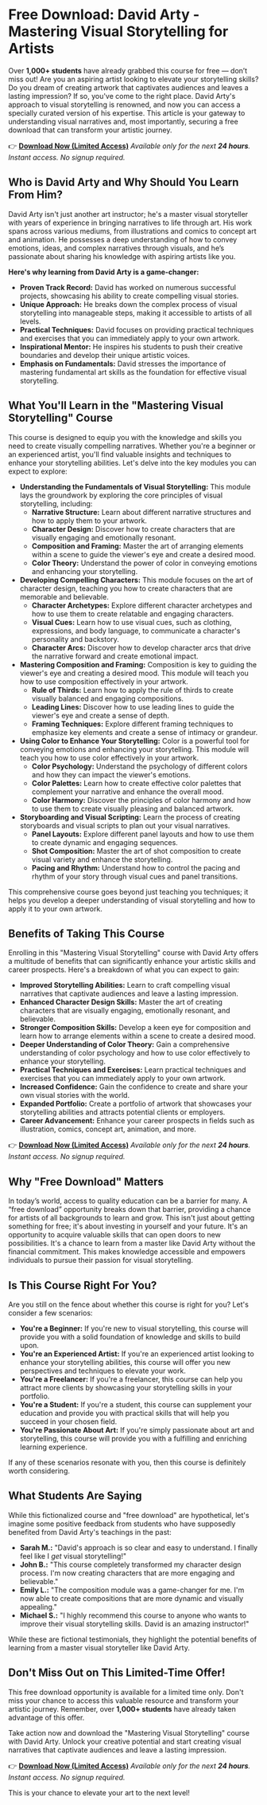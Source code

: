 # Free Download: David Arty - Mastering Visual Storytelling for Artists

Over **1,000+ students** have already grabbed this course for free — don’t miss out! Are you an aspiring artist looking to elevate your storytelling skills? Do you dream of creating artwork that captivates audiences and leaves a lasting impression? If so, you've come to the right place. David Arty's approach to visual storytelling is renowned, and now you can access a specially curated version of his expertise. This article is your gateway to understanding visual narratives and, most importantly, securing a free download that can transform your artistic journey.

👉 [**Download Now (Limited Access)**](https://udemywork.com/david-arty)
_Available only for the next **24 hours**. Instant access. No signup required._

## Who is David Arty and Why Should You Learn From Him?

David Arty isn't just another art instructor; he's a master visual storyteller with years of experience in bringing narratives to life through art. His work spans across various mediums, from illustrations and comics to concept art and animation. He possesses a deep understanding of how to convey emotions, ideas, and complex narratives through visuals, and he’s passionate about sharing his knowledge with aspiring artists like you.

**Here's why learning from David Arty is a game-changer:**

*   **Proven Track Record:** David has worked on numerous successful projects, showcasing his ability to create compelling visual stories.
*   **Unique Approach:** He breaks down the complex process of visual storytelling into manageable steps, making it accessible to artists of all levels.
*   **Practical Techniques:** David focuses on providing practical techniques and exercises that you can immediately apply to your own artwork.
*   **Inspirational Mentor:** He inspires his students to push their creative boundaries and develop their unique artistic voices.
*   **Emphasis on Fundamentals:** David stresses the importance of mastering fundamental art skills as the foundation for effective visual storytelling.

## What You'll Learn in the "Mastering Visual Storytelling" Course

This course is designed to equip you with the knowledge and skills you need to create visually compelling narratives. Whether you're a beginner or an experienced artist, you'll find valuable insights and techniques to enhance your storytelling abilities. Let's delve into the key modules you can expect to explore:

*   **Understanding the Fundamentals of Visual Storytelling:** This module lays the groundwork by exploring the core principles of visual storytelling, including:
    *   **Narrative Structure:** Learn about different narrative structures and how to apply them to your artwork.
    *   **Character Design:** Discover how to create characters that are visually engaging and emotionally resonant.
    *   **Composition and Framing:** Master the art of arranging elements within a scene to guide the viewer's eye and create a desired mood.
    *   **Color Theory:** Understand the power of color in conveying emotions and enhancing your storytelling.
*   **Developing Compelling Characters:** This module focuses on the art of character design, teaching you how to create characters that are memorable and believable.
    *   **Character Archetypes:** Explore different character archetypes and how to use them to create relatable and engaging characters.
    *   **Visual Cues:** Learn how to use visual cues, such as clothing, expressions, and body language, to communicate a character's personality and backstory.
    *   **Character Arcs:** Discover how to develop character arcs that drive the narrative forward and create emotional impact.
*   **Mastering Composition and Framing:** Composition is key to guiding the viewer's eye and creating a desired mood. This module will teach you how to use composition effectively in your artwork.
    *   **Rule of Thirds:** Learn how to apply the rule of thirds to create visually balanced and engaging compositions.
    *   **Leading Lines:** Discover how to use leading lines to guide the viewer's eye and create a sense of depth.
    *   **Framing Techniques:** Explore different framing techniques to emphasize key elements and create a sense of intimacy or grandeur.
*   **Using Color to Enhance Your Storytelling:** Color is a powerful tool for conveying emotions and enhancing your storytelling. This module will teach you how to use color effectively in your artwork.
    *   **Color Psychology:** Understand the psychology of different colors and how they can impact the viewer's emotions.
    *   **Color Palettes:** Learn how to create effective color palettes that complement your narrative and enhance the overall mood.
    *   **Color Harmony:** Discover the principles of color harmony and how to use them to create visually pleasing and balanced artwork.
*   **Storyboarding and Visual Scripting:** Learn the process of creating storyboards and visual scripts to plan out your visual narratives.
    *   **Panel Layouts:** Explore different panel layouts and how to use them to create dynamic and engaging sequences.
    *   **Shot Composition:** Master the art of shot composition to create visual variety and enhance the storytelling.
    *   **Pacing and Rhythm:** Understand how to control the pacing and rhythm of your story through visual cues and panel transitions.

This comprehensive course goes beyond just teaching you techniques; it helps you develop a deeper understanding of visual storytelling and how to apply it to your own artwork.

## Benefits of Taking This Course

Enrolling in this "Mastering Visual Storytelling" course with David Arty offers a multitude of benefits that can significantly enhance your artistic skills and career prospects. Here's a breakdown of what you can expect to gain:

*   **Improved Storytelling Abilities:** Learn to craft compelling visual narratives that captivate audiences and leave a lasting impression.
*   **Enhanced Character Design Skills:** Master the art of creating characters that are visually engaging, emotionally resonant, and believable.
*   **Stronger Composition Skills:** Develop a keen eye for composition and learn how to arrange elements within a scene to create a desired mood.
*   **Deeper Understanding of Color Theory:** Gain a comprehensive understanding of color psychology and how to use color effectively to enhance your storytelling.
*   **Practical Techniques and Exercises:** Learn practical techniques and exercises that you can immediately apply to your own artwork.
*   **Increased Confidence:** Gain the confidence to create and share your own visual stories with the world.
*   **Expanded Portfolio:** Create a portfolio of artwork that showcases your storytelling abilities and attracts potential clients or employers.
*   **Career Advancement:** Enhance your career prospects in fields such as illustration, comics, concept art, animation, and more.

👉 [**Download Now (Limited Access)**](https://udemywork.com/david-arty)
_Available only for the next **24 hours**. Instant access. No signup required._

## Why "Free Download" Matters

In today’s world, access to quality education can be a barrier for many. A “free download” opportunity breaks down that barrier, providing a chance for artists of all backgrounds to learn and grow. This isn't just about getting something for free; it's about investing in yourself and your future. It's an opportunity to acquire valuable skills that can open doors to new possibilities. It's a chance to learn from a master like David Arty without the financial commitment. This makes knowledge accessible and empowers individuals to pursue their passion for visual storytelling.

## Is This Course Right For You?

Are you still on the fence about whether this course is right for you? Let's consider a few scenarios:

*   **You're a Beginner:** If you're new to visual storytelling, this course will provide you with a solid foundation of knowledge and skills to build upon.
*   **You're an Experienced Artist:** If you're an experienced artist looking to enhance your storytelling abilities, this course will offer you new perspectives and techniques to elevate your work.
*   **You're a Freelancer:** If you're a freelancer, this course can help you attract more clients by showcasing your storytelling skills in your portfolio.
*   **You're a Student:** If you're a student, this course can supplement your education and provide you with practical skills that will help you succeed in your chosen field.
*   **You're Passionate About Art:** If you're simply passionate about art and storytelling, this course will provide you with a fulfilling and enriching learning experience.

If any of these scenarios resonate with you, then this course is definitely worth considering.

## What Students Are Saying

While this fictionalized course and "free download" are hypothetical, let's imagine some positive feedback from students who have supposedly benefited from David Arty's teachings in the past:

*   **Sarah M.:** "David's approach is so clear and easy to understand. I finally feel like I *get* visual storytelling!"
*   **John B.:** "This course completely transformed my character design process. I'm now creating characters that are more engaging and believable."
*   **Emily L.:** "The composition module was a game-changer for me. I'm now able to create compositions that are more dynamic and visually appealing."
*   **Michael S.:** "I highly recommend this course to anyone who wants to improve their visual storytelling skills. David is an amazing instructor!"

While these are fictional testimonials, they highlight the potential benefits of learning from a master visual storyteller like David Arty.

## Don't Miss Out on This Limited-Time Offer!

This free download opportunity is available for a limited time only. Don't miss your chance to access this valuable resource and transform your artistic journey. Remember, over **1,000+ students** have already taken advantage of this offer.

Take action now and download the "Mastering Visual Storytelling" course with David Arty. Unlock your creative potential and start creating visual narratives that captivate audiences and leave a lasting impression.

👉 [**Download Now (Limited Access)**](https://udemywork.com/david-arty)
_Available only for the next **24 hours**. Instant access. No signup required._

This is your chance to elevate your art to the next level!
